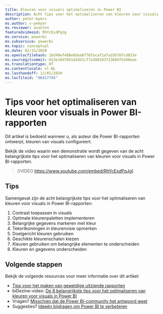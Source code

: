 ```yaml
---
title: Kleuren voor visuals optimaliseren in Power BI
description: Acht tips voor het optimaliseren van kleuren voor visuals in Power BI-rapportvisuals, in Power BI Desktop of de Power BI-service.
author: peter-myers
ms.author: v-pemyer
ms.reviewer: asaxton
featuredvideoid: RhYcEsdPqJg
ms.service: powerbi
ms.subservice: powerbi
ms.topic: conceptual
ms.date: 02/15/2020
ms.openlocfilehash: 1bd49ef488e8daa8f78faca71a7a195707cd833e
ms.sourcegitcommit: 653e18d7041d3dd1cf7a38010372366975a98eae
ms.translationtype: HT
ms.contentlocale: nl-NL
ms.lasthandoff: 12/01/2020
ms.locfileid: "96417745"
---
```

# <a name="tips-to-optimize-visual-colors-in-power-bi-reports"></a>Tips voor het optimaliseren van kleuren voor visuals in Power BI-rapporten

Dit artikel is bedoeld wanneer u, als auteur die Power BI-rapporten ontwerpt, kleuren van visuals configureert.

Bekijk de video waarin een demonstratie wordt gegeven van de acht belangrijkste tips voor het optimaliseren van kleuren voor visuals in Power BI-rapporten.

> [!VIDEO https://www.youtube.com/embed/RhYcEsdPqJg]

## <a name="tips"></a>Tips

Samengevat zijn de acht belangrijkste tips voor het optimaliseren van kleuren voor visuals in Power BI-rapporten:

1. Contrast toepassen in visuals
1. Optimale kleurenpaletten implementeren
1. Belangrijke gegevens markeren met kleur
1. Tekortkomingen in kleurenvisie opmerken
1. Doelgericht kleuren gebruiken
1. Geschikte kleurenschalen kiezen
1. Kleuren gebruiken om belangrijke elementen te onderscheiden
1. Kleuren en gegevens onderscheiden

## <a name="next-steps"></a>Volgende stappen

Bekijk de volgende resources voor meer informatie over dit artikel:

- [Tips voor het maken van geweldige uitziende rapporten](../create-reports/desktop-tips-and-tricks-for-creating-reports.md)
- biDezine-video: [De 8 belangrijkste tips voor het optimaliseren van kleuren voor visuals in Power BI](https://www.youtube.com/watch?v=RhYcEsdPqJg)
- Vragen? [Misschien dat de Power BI-community het antwoord weet](https://community.powerbi.com/)
- Suggesties? [Ideeën bijdragen om Power BI te verbeteren](https://ideas.powerbi.com)

